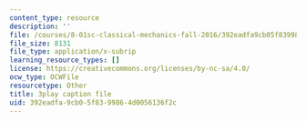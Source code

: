 ```yaml
---
content_type: resource
description: ''
file: /courses/8-01sc-classical-mechanics-fall-2016/392eadfa9cb05f8399864d0056136f2c_2guwjwIHmGg.vtt
file_size: 8131
file_type: application/x-subrip
learning_resource_types: []
license: https://creativecommons.org/licenses/by-nc-sa/4.0/
ocw_type: OCWFile
resourcetype: Other
title: 3play caption file
uid: 392eadfa-9cb0-5f83-9986-4d0056136f2c
---
```

